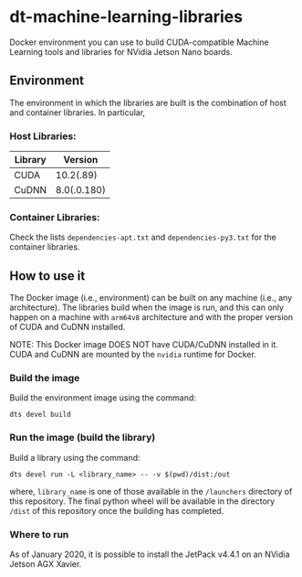 # dt-machine-learning-libraries
Docker environment you can use to build CUDA-compatible Machine Learning tools and libraries for NVidia Jetson Nano boards.


## Environment

The environment in which the libraries are built is the combination of host and container
libraries. In particular,

### Host Libraries:

| Library   | Version       |
| --------- | ------------- |
| CUDA      | 10.2(.89)     |
| CuDNN     | 8.0(.0.180)   |

### Container Libraries:

Check the lists `dependencies-apt.txt` and `dependencies-py3.txt` for the container libraries.


## How to use it

The Docker image (i.e., environment) can be built on any machine (i.e., any architecture).
The libraries build when the image is run, and this can only happen on a machine with `arm64v8` 
architecture and with the proper version of CUDA and CuDNN installed.

NOTE: This Docker image DOES NOT have CUDA/CuDNN installed in it. CUDA and CuDNN are mounted
by the `nvidia` runtime for Docker.

### Build the image

Build the environment image using the command:

```shell
dts devel build
```

### Run the image (build the library)

Build a library using the command:

```shell
dts devel run -L <library_name> -- -v $(pwd)/dist:/out
```

where, `library_name` is one of those available in the 
`/launchers` directory of this repository.
The final python wheel will be available in the directory
`/dist` of this repository once the building has completed.

### Where to run

As of January 2020, it is possible to install the JetPack v4.4.1 on 
an NVidia Jetson AGX Xavier.
